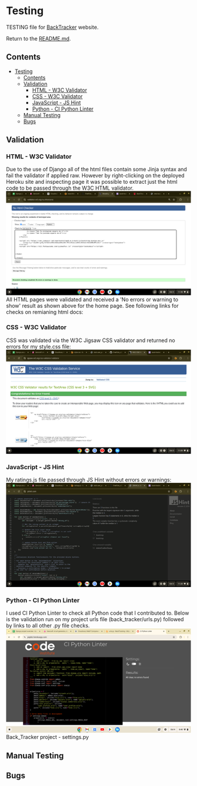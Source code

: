 # Testing

TESTING file for [BackTracker](https://back-tracker-9bf98d85163a.herokuapp.com/) website.

Return to the [README.md](README.md).

## Contents  
  
- [Testing](#testing)
  - [Contents](#contents)
  - [Validation](#validation)
    - [HTML - W3C Validator](#html---w3c-validator)
    - [CSS - W3C Validator](#css---w3c-validator)
    - [JavaScript - JS Hint](#javascript---js-hint)
    - [Python - CI Python Linter](#python---ci-python-linter)
  - [Manual Testing](#manual-testing)
  - [Bugs](#bugs)

## Validation

### HTML - W3C Validator
Due to the use of Django all of the html files contain some Jinja syntax and fail the validator if applied raw. However by right-clicking on the deployed Heroku site and inspecting page it was possible to extract just the html code to be passed through the W3C HTML validator.
<img src="static/images/HTMLvalBT.png">
All HTML pages were validated and received a 'No errors or warning to show' result as shown above for the home page. See following links for checks on remianing html docs:

### CSS - W3C Validator
CSS was validated via the W3C Jigsaw CSS validator and returned no errors for my style.css file:
<img src="static/images/CSSvalBT.png">

### JavaScript - JS Hint
My ratings.js file passed through JS Hint without errors or warnings:
<img src="static/images/JSvalBT.png">

### Python - CI Python Linter
I used CI Python Linter to check all Python code that I contributed to. Below is the validation run on my project urls file (back_tracker/urls.py) followed by links to all other .py file checks.
<img src="static/images/pythonvalBT.png">
Back_Tracker project - settings.py


## Manual Testing

## Bugs